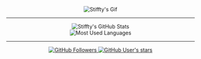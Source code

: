 




<p align="center" Style="margin:auto;">
  <img src="https://user-images.githubusercontent.com/43930246/205517307-e7b00032-64c5-4b2a-8363-2833705062fe.gif" alt="Stiffty's Gif" >

 </p>
 
 ---
<p align="center" Style="margin:auto;">
  <img src="https://github-readme-stats.vercel.app/api?username=Stiffty&show_icons=true&hide=stars&title_color=00695C&text_color=37474F&icon_color=546E7A" alt="Stiffty's GitHub Stats" >
  </p>
<p align="center" Style="margin:auto;">
   <img src="https://github-readme-stats.vercel.app/api/top-langs/?username=Stiffty&layout=compact&langs_count=10&title_color=00695C&text_color=37474F" alt="Most Used Languages" >
</p>



--- 

<p align="center" Style="margin:auto;">
  <a href="https://github.com/Stiffty?tab=followers">
    <img src="https://img.shields.io/github/followers/Stiffty?style=social" alt="GitHub Followers">
  </a>
  <a href="https://github.com/Stiffty?tab=repositories&type=source">
    <img src="https://img.shields.io/github/stars/Stiffty?affiliations=OWNER&style=social" alt="GitHub User's stars">
  </a>
</p>

